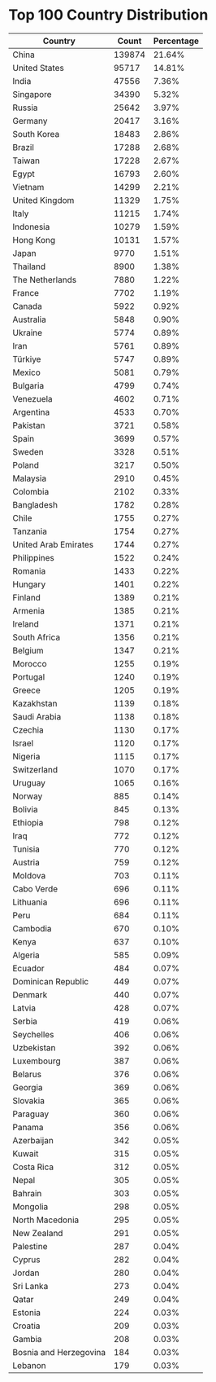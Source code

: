 # Top 100 Country Distribution
| Country | Count | Percentage |
|----|----|----|
| China | 139874 | 21.64% |
| United States | 95717 | 14.81% |
| India | 47556 | 7.36% |
| Singapore | 34390 | 5.32% |
| Russia | 25642 | 3.97% |
| Germany | 20417 | 3.16% |
| South Korea | 18483 | 2.86% |
| Brazil | 17288 | 2.68% |
| Taiwan | 17228 | 2.67% |
| Egypt | 16793 | 2.60% |
| Vietnam | 14299 | 2.21% |
| United Kingdom | 11329 | 1.75% |
| Italy | 11215 | 1.74% |
| Indonesia | 10279 | 1.59% |
| Hong Kong | 10131 | 1.57% |
| Japan | 9770 | 1.51% |
| Thailand | 8900 | 1.38% |
| The Netherlands | 7880 | 1.22% |
| France | 7702 | 1.19% |
| Canada | 5922 | 0.92% |
| Australia | 5848 | 0.90% |
| Ukraine | 5774 | 0.89% |
| Iran | 5761 | 0.89% |
| Türkiye | 5747 | 0.89% |
| Mexico | 5081 | 0.79% |
| Bulgaria | 4799 | 0.74% |
| Venezuela | 4602 | 0.71% |
| Argentina | 4533 | 0.70% |
| Pakistan | 3721 | 0.58% |
| Spain | 3699 | 0.57% |
| Sweden | 3328 | 0.51% |
| Poland | 3217 | 0.50% |
| Malaysia | 2910 | 0.45% |
| Colombia | 2102 | 0.33% |
| Bangladesh | 1782 | 0.28% |
| Chile | 1755 | 0.27% |
| Tanzania | 1754 | 0.27% |
| United Arab Emirates | 1744 | 0.27% |
| Philippines | 1522 | 0.24% |
| Romania | 1433 | 0.22% |
| Hungary | 1401 | 0.22% |
| Finland | 1389 | 0.21% |
| Armenia | 1385 | 0.21% |
| Ireland | 1371 | 0.21% |
| South Africa | 1356 | 0.21% |
| Belgium | 1347 | 0.21% |
| Morocco | 1255 | 0.19% |
| Portugal | 1240 | 0.19% |
| Greece | 1205 | 0.19% |
| Kazakhstan | 1139 | 0.18% |
| Saudi Arabia | 1138 | 0.18% |
| Czechia | 1130 | 0.17% |
| Israel | 1120 | 0.17% |
| Nigeria | 1115 | 0.17% |
| Switzerland | 1070 | 0.17% |
| Uruguay | 1065 | 0.16% |
| Norway | 885 | 0.14% |
| Bolivia | 845 | 0.13% |
| Ethiopia | 798 | 0.12% |
| Iraq | 772 | 0.12% |
| Tunisia | 770 | 0.12% |
| Austria | 759 | 0.12% |
| Moldova | 703 | 0.11% |
| Cabo Verde | 696 | 0.11% |
| Lithuania | 696 | 0.11% |
| Peru | 684 | 0.11% |
| Cambodia | 670 | 0.10% |
| Kenya | 637 | 0.10% |
| Algeria | 585 | 0.09% |
| Ecuador | 484 | 0.07% |
| Dominican Republic | 449 | 0.07% |
| Denmark | 440 | 0.07% |
| Latvia | 428 | 0.07% |
| Serbia | 419 | 0.06% |
| Seychelles | 406 | 0.06% |
| Uzbekistan | 392 | 0.06% |
| Luxembourg | 387 | 0.06% |
| Belarus | 376 | 0.06% |
| Georgia | 369 | 0.06% |
| Slovakia | 365 | 0.06% |
| Paraguay | 360 | 0.06% |
| Panama | 356 | 0.06% |
| Azerbaijan | 342 | 0.05% |
| Kuwait | 315 | 0.05% |
| Costa Rica | 312 | 0.05% |
| Nepal | 305 | 0.05% |
| Bahrain | 303 | 0.05% |
| Mongolia | 298 | 0.05% |
| North Macedonia | 295 | 0.05% |
| New Zealand | 291 | 0.05% |
| Palestine | 287 | 0.04% |
| Cyprus | 282 | 0.04% |
| Jordan | 280 | 0.04% |
| Sri Lanka | 273 | 0.04% |
| Qatar | 249 | 0.04% |
| Estonia | 224 | 0.03% |
| Croatia | 209 | 0.03% |
| Gambia | 208 | 0.03% |
| Bosnia and Herzegovina | 184 | 0.03% |
| Lebanon | 179 | 0.03% |
